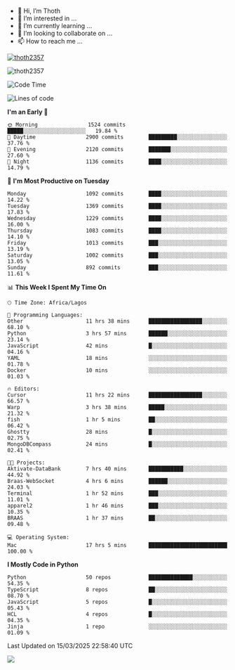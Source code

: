 <!---
thoth2357/thoth2357 is a ✨ special ✨ repository because its `README.md` (this file) appears on your GitHub profile.
You can click the Preview link to take a look at your changes.
--->

- 👋 Hi, I’m Thoth
- 👀 I’m interested in ...
- 🌱 I’m currently learning ...
- 💞️ I’m looking to collaborate on ...
- 📫 How to reach me ...


<p align="left"> <a href="https://github.com/ryo-ma/github-profile-trophy"><img src="https://github-profile-trophy.vercel.app/?username=thoth2357&theme=gruvbox&no-bg=true&no-frame=false&title=MultiLanguage,Commits,Repositories,Stars,Followers,PullRequest,Reviews,Issues" alt="thoth2357" /></a> </p>

<p align="left"> <img src="https://komarev.com/ghpvc/?username=thoth2357&label=Profile%20views&color=0e75b6&style=flat" alt="thoth2357" /> </p>

<!--START_SECTION:waka-->
![Code Time](http://img.shields.io/badge/Code%20Time-3%2C299%20hrs%206%20mins-blue)

![Lines of code](https://img.shields.io/badge/From%20Hello%20World%20I%27ve%20Written-30.9%20million%20lines%20of%20code-blue)

**I'm an Early 🐤** 

```text
🌞 Morning                1524 commits        █████░░░░░░░░░░░░░░░░░░░░   19.84 % 
🌆 Daytime                2900 commits        █████████░░░░░░░░░░░░░░░░   37.76 % 
🌃 Evening                2120 commits        ███████░░░░░░░░░░░░░░░░░░   27.60 % 
🌙 Night                  1136 commits        ████░░░░░░░░░░░░░░░░░░░░░   14.79 % 
```
📅 **I'm Most Productive on Tuesday** 

```text
Monday                   1092 commits        ████░░░░░░░░░░░░░░░░░░░░░   14.22 % 
Tuesday                  1369 commits        ████░░░░░░░░░░░░░░░░░░░░░   17.83 % 
Wednesday                1229 commits        ████░░░░░░░░░░░░░░░░░░░░░   16.00 % 
Thursday                 1083 commits        ████░░░░░░░░░░░░░░░░░░░░░   14.10 % 
Friday                   1013 commits        ███░░░░░░░░░░░░░░░░░░░░░░   13.19 % 
Saturday                 1002 commits        ███░░░░░░░░░░░░░░░░░░░░░░   13.05 % 
Sunday                   892 commits         ███░░░░░░░░░░░░░░░░░░░░░░   11.61 % 
```


📊 **This Week I Spent My Time On** 

```text
🕑︎ Time Zone: Africa/Lagos

💬 Programming Languages: 
Other                    11 hrs 38 mins      █████████████████░░░░░░░░   68.10 % 
Python                   3 hrs 57 mins       ██████░░░░░░░░░░░░░░░░░░░   23.14 % 
JavaScript               42 mins             █░░░░░░░░░░░░░░░░░░░░░░░░   04.16 % 
YAML                     18 mins             ░░░░░░░░░░░░░░░░░░░░░░░░░   01.78 % 
Docker                   10 mins             ░░░░░░░░░░░░░░░░░░░░░░░░░   01.03 % 

🔥 Editors: 
Cursor                   11 hrs 22 mins      █████████████████░░░░░░░░   66.57 % 
Warp                     3 hrs 38 mins       █████░░░░░░░░░░░░░░░░░░░░   21.32 % 
fish                     1 hr 5 mins         ██░░░░░░░░░░░░░░░░░░░░░░░   06.42 % 
Ghostty                  28 mins             █░░░░░░░░░░░░░░░░░░░░░░░░   02.75 % 
MongoDBCompass           24 mins             █░░░░░░░░░░░░░░░░░░░░░░░░   02.41 % 

🐱‍💻 Projects: 
Aktivate-DataBank        7 hrs 40 mins       ███████████░░░░░░░░░░░░░░   44.92 % 
Braas-WebSocket          4 hrs 6 mins        ██████░░░░░░░░░░░░░░░░░░░   24.03 % 
Terminal                 1 hr 52 mins        ███░░░░░░░░░░░░░░░░░░░░░░   11.01 % 
apparel2                 1 hr 46 mins        ███░░░░░░░░░░░░░░░░░░░░░░   10.35 % 
BRAAS                    1 hr 37 mins        ██░░░░░░░░░░░░░░░░░░░░░░░   09.48 % 

💻 Operating System: 
Mac                      17 hrs 5 mins       █████████████████████████   100.00 % 
```

**I Mostly Code in Python** 

```text
Python                   50 repos            ██████████████░░░░░░░░░░░   54.35 % 
TypeScript               8 repos             ██░░░░░░░░░░░░░░░░░░░░░░░   08.70 % 
JavaScript               5 repos             █░░░░░░░░░░░░░░░░░░░░░░░░   05.43 % 
HCL                      4 repos             █░░░░░░░░░░░░░░░░░░░░░░░░   04.35 % 
Jinja                    1 repo              ░░░░░░░░░░░░░░░░░░░░░░░░░   01.09 % 
```




 Last Updated on 15/03/2025 22:58:40 UTC
<!--END_SECTION:waka-->
<!--![](http://github-profile-summary-cards.vercel.app/api/cards/profile-details?username=thoth2357&theme=2077)

![](http://github-profile-summary-cards.vercel.app/api/cards/stats?username=thoth2357&theme=2077)![](http://github-profile-summary-cards.vercel.app/api/cards/productive-time?username=thoth2357&theme=2077&utcOffset=8) -->
<img src="https://t.bkit.co/w_6789c39040b80.gif" />
